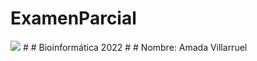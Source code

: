 # ExamenParcial #
<img src="https://upload.wikimedia.org/wikipedia/commons/thumb/8/82/Gnu-bash-logo.svg/2560px-Gnu-bash-logo.svg.png">
# # Bioinformática 2022
# # Nombre: Amada Villarruel 
